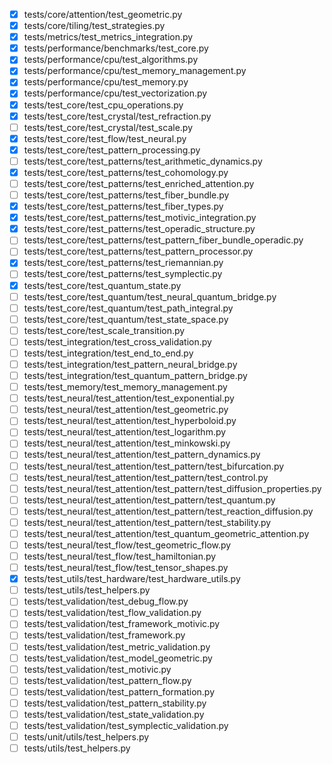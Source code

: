 - [x] tests/core/attention/test_geometric.py
- [x] tests/core/tiling/test_strategies.py
- [x] tests/metrics/test_metrics_integration.py
- [x] tests/performance/benchmarks/test_core.py
- [x] tests/performance/cpu/test_algorithms.py
- [x] tests/performance/cpu/test_memory_management.py
- [x] tests/performance/cpu/test_memory.py
- [x] tests/performance/cpu/test_vectorization.py
- [x] tests/test_core/test_cpu_operations.py
- [x] tests/test_core/test_crystal/test_refraction.py
- [ ] tests/test_core/test_crystal/test_scale.py
- [x] tests/test_core/test_flow/test_neural.py
- [x] tests/test_core/test_pattern_processing.py
- [ ] tests/test_core/test_patterns/test_arithmetic_dynamics.py
- [x] tests/test_core/test_patterns/test_cohomology.py
- [ ] tests/test_core/test_patterns/test_enriched_attention.py
- [ ] tests/test_core/test_patterns/test_fiber_bundle.py
- [x] tests/test_core/test_patterns/test_fiber_types.py
- [x] tests/test_core/test_patterns/test_motivic_integration.py
- [x] tests/test_core/test_patterns/test_operadic_structure.py
- [ ] tests/test_core/test_patterns/test_pattern_fiber_bundle_operadic.py
- [ ] tests/test_core/test_patterns/test_pattern_processor.py
- [x] tests/test_core/test_patterns/test_riemannian.py
- [ ] tests/test_core/test_patterns/test_symplectic.py
- [x] tests/test_core/test_quantum_state.py
- [ ] tests/test_core/test_quantum/test_neural_quantum_bridge.py
- [ ] tests/test_core/test_quantum/test_path_integral.py
- [ ] tests/test_core/test_quantum/test_state_space.py
- [ ] tests/test_core/test_scale_transition.py
- [ ] tests/test_integration/test_cross_validation.py
- [ ] tests/test_integration/test_end_to_end.py
- [ ] tests/test_integration/test_pattern_neural_bridge.py
- [ ] tests/test_integration/test_quantum_pattern_bridge.py
- [ ] tests/test_memory/test_memory_management.py
- [ ] tests/test_neural/test_attention/test_exponential.py
- [ ] tests/test_neural/test_attention/test_geometric.py
- [ ] tests/test_neural/test_attention/test_hyperboloid.py
- [ ] tests/test_neural/test_attention/test_logarithm.py
- [ ] tests/test_neural/test_attention/test_minkowski.py
- [ ] tests/test_neural/test_attention/test_pattern_dynamics.py
- [ ] tests/test_neural/test_attention/test_pattern/test_bifurcation.py
- [ ] tests/test_neural/test_attention/test_pattern/test_control.py
- [ ] tests/test_neural/test_attention/test_pattern/test_diffusion_properties.py
- [ ] tests/test_neural/test_attention/test_pattern/test_quantum.py
- [ ] tests/test_neural/test_attention/test_pattern/test_reaction_diffusion.py
- [ ] tests/test_neural/test_attention/test_pattern/test_stability.py
- [ ] tests/test_neural/test_attention/test_quantum_geometric_attention.py
- [ ] tests/test_neural/test_flow/test_geometric_flow.py
- [ ] tests/test_neural/test_flow/test_hamiltonian.py
- [ ] tests/test_neural/test_flow/test_tensor_shapes.py
- [x] tests/test_utils/test_hardware/test_hardware_utils.py
- [ ] tests/test_utils/test_helpers.py
- [ ] tests/test_validation/test_debug_flow.py
- [ ] tests/test_validation/test_flow_validation.py
- [ ] tests/test_validation/test_framework_motivic.py
- [ ] tests/test_validation/test_framework.py
- [ ] tests/test_validation/test_metric_validation.py
- [ ] tests/test_validation/test_model_geometric.py
- [ ] tests/test_validation/test_motivic.py
- [ ] tests/test_validation/test_pattern_flow.py
- [ ] tests/test_validation/test_pattern_formation.py
- [ ] tests/test_validation/test_pattern_stability.py
- [ ] tests/test_validation/test_state_validation.py
- [ ] tests/test_validation/test_symplectic_validation.py
- [ ] tests/unit/utils/test_helpers.py
- [ ] tests/utils/test_helpers.py
